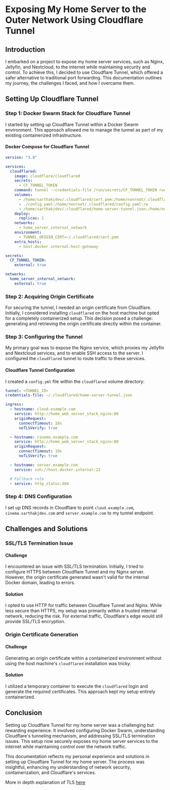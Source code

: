 # Exposing My Home Server to the Outer Network Using Cloudflare Tunnel

## Introduction

I embarked on a project to expose my home server services, such as Nginx, Jellyfin, and Nextcloud, to the internet while maintaining security and control. To achieve this, I decided to use Cloudflare Tunnel, which offered a safer alternative to traditional port forwarding. This documentation outlines my journey, the challenges I faced, and how I overcame them.

## Setting Up Cloudflare Tunnel

### Step 1: Docker Swarm Stack for Cloudflare Tunnel

I started by setting up Cloudflare Tunnel within a Docker Swarm environment. This approach allowed me to manage the tunnel as part of my existing containerized infrastructure.

#### Docker Compose for Cloudflare Tunnel

```yaml
version: "3.8"

services:
  cloudflared:
    image: cloudflare/cloudflared
    secrets:
      - CF_TUNNEL_TOKEN
    command: tunnel --credentials-file /run/secrets/CF_TUNNEL_TOKEN run home-server-tunnel
    volumes:
      - /home/sarthakjdev/.cloudflared/cert.pem:/home/nonroot/.cloudflared/cert.pem:rw
      - ./config.yaml:/home/nonroot/.cloudflared/config.yaml:rw
      - /home/sarthakjdev/.cloudflared/home-server-tunnel.json:/home/nonroot/.cloudflared/home-server-tunnel.json:rw
    deploy:
      replicas: 2
    networks:
      - home_server_internal_network
    environment:
      - TUNNEL_ORIGIN_CERT=~/.cloudflared/cert.pem
    extra_hosts:
      - host.docker.internal:host-gateway

secrets:
  CF_TUNNEL_TOKEN:
    external: true

networks:
  home_server_internal_network:
    external: true
```

### Step 2: Acquiring Origin Certificate

For securing the tunnel, I needed an origin certificate from Cloudflare. Initially, I considered installing `cloudflared` on the host machine but opted for a completely containerized setup. This decision posed a challenge: generating and retrieving the origin certificate directly within the container.

### Step 3: Configuring the Tunnel

My primary goal was to expose the Nginx service, which proxies my Jellyfin and Nextcloud services, and to enable SSH access to the server. I configured the `cloudflared` tunnel to route traffic to these services.

#### Cloudflare Tunnel Configuration

I created a `config.yml` file within the `cloudflared` volume directory:

```yaml
tunnel: <TUNNEL_ID>
credentials-file: ~/.cloudflared/home-server-tunnel.json

ingress:
  - hostname: cloud.example.com
    service: http://home_web_server_stack_nginx:80
    originRequest:
      connectTimeout: 10s
      noTLSVerify: true

  - hostname: cinema.example.com
    service: http://home_web_server_stack_nginx:80
    originRequest:
      connectTimeout: 10s
      noTLSVerify: true

  - hostname: server.example.com
    service: ssh://host.docker.internal:22

  # Fallback rule
  - service: http_status:404
```

### Step 4: DNS Configuration

I set up DNS records in Cloudflare to point `cloud.example.com`, `cinema.sarthakjdev.com` and `server.example.com` to my tunnel endpoint.

## Challenges and Solutions

### SSL/TLS Termination Issue

#### Challenge

I encountered an issue with SSL/TLS termination. Initially, I tried to configure HTTPS between Cloudflare Tunnel and my Nginx server. However, the origin certificate generated wasn't valid for the internal Docker domain, leading to errors.

#### Solution

I opted to use HTTP for traffic between Cloudflare Tunnel and Nginx. While less secure than HTTPS, my setup was primarily within a trusted internal network, reducing the risk. For external traffic, Cloudflare's edge would still provide SSL/TLS encryption.

### Origin Certificate Generation

#### Challenge

Generating an origin certificate within a containerized environment without using the host machine's `cloudflared` installation was tricky.

#### Solution

I utilized a temporary container to execute the `cloudflared` login and generate the required certificates. This approach kept my setup entirely containerized.

## Conclusion

Setting up Cloudflare Tunnel for my home server was a challenging but rewarding experience. It involved configuring Docker Swarm, understanding Cloudflare's tunneling mechanism, and addressing SSL/TLS termination issues. This setup now securely exposes my home server services to the internet while maintaining control over the network traffic.

This documentation reflects my personal experience and solutions in setting up Cloudflare Tunnel for my home server. The process was insightful, enhancing my understanding of network security, containerization, and Cloudflare's services.

More in depth explanation of TLS [here](https://docs.sarthakjdev.com/networking/tls)
